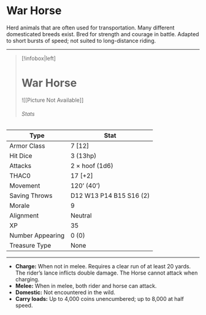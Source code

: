 # War Horse

Herd animals that are often used for transportation. Many different domesticated breeds exist.
Bred for strength and courage in battle. Adapted to short bursts of speed; not suited to long-distance riding.

------
> [!infobox|left] 
>  # War Horse 
>  ![[Picture Not Available]] 
>  ###### Stats 
| Type                    | Stat        |
| ---------------- | ------------------------------ |
| Armor Class     | 7 [12]                  |
| Hit Dice         | 3 (13hp)                |
| Attacks          | 2 × hoof (1d6)          |
| THAC0            | 17 [+2]                 |
| Movement         | 120’ (40’)              |
| Saving Throws    | D12 W13 P14 B15 S16 (2) |
| Morale           | 9                       |
| Alignment        | Neutral                 |
| XP               | 35                      |
| Number Appearing | 0 (0)                   |
| Treasure Type    | None                    |

------

- **Charge:** When not in melee. Requires a clear run of at least 20 yards. The rider’s lance inflicts double damage. The Horse cannot attack when charging.
- **Melee:** When in melee, both rider and horse can attack.
- **Domestic:** Not encountered in the wild.
- **Carry loads:** Up to 4,000 coins unencumbered; up to 8,000 at half speed.

